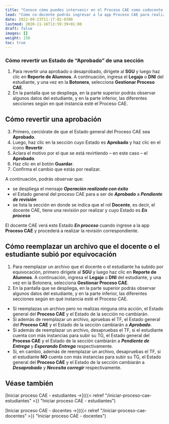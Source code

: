 ```yaml
---
title: "Conoce cómo puedes intervenir en el Proceso CAE como codocente."
lead: "Como co-docente podrás ingresar a la app Proceso CAE para realizar cambios tales como reemplazar archivos adjuntos o revertir una desaprobación."
date: 2022-09-23T11:17:02-0300
lastmod: 2020-11-16T13:59:39+01:00
draft: false
images: []
weight: 150
toc: true
---
```


### Cómo revertir un Estado de “Aprobado” de una sección

1. Para revertir una aprobado o desaprobado, dirígete al **SGU** y luego haz clic en **Reporte de Alumnos**.  A continuación, ingresa el **Legajo** o **DNI** del estudiante, y una vez en la **Botonera**, selecciona **Gestionar Proceso CAE**.
2. En la pantalla que se despliega, en la parte superior podrás observar algunos datos del estudiante, y en la parte inferior, las diferentes secciones según en qué instancia esté el Proceso CAE.

## Cómo revertir una aprobación

3. Primero, cerciórate de que el Estado general del Proceso CAE sea **Aprobado**.
4. Luego, haz clic en la sección cuyo Estado es **Aprobado** y haz clic en el ícono **Revertir**.
5. Aclara el motivo por el que se está revirtiendo – en este caso – el **Aprobado**.
6. Haz clic en el botón **Guardar**.
7. Confirma el cambio que estás por realizar.

A continuación, podrás observar que:
 - se despliega el mensaje **_Operación realizada con éxito_**
 - el Estado general del proceso CAE para a ser de **_Aprobado_** a **_Pendiente de revisión_**
 - se lista la sección en donde se indica que el rol **Docente**, es decir, el docente CAE, tiene una revisión por realizar y cuyo Estado es **_En proceso_**

El docente CAE verá este Estado **_En proceso_** cuando ingrese a la app **Proceso CAE** y procederá a realizar la revisión correspondiente.

## Cómo reemplazar un archivo que el docente o el estudiante subió por equivocación

1. Para reemplazar un archivo que el docente o el estudiante ha subido por equivocación, primero dirígete al **SGU** y luego haz clic en **Reporte de Alumnos**.  A continuación, ingresa el **Legajo** o **DNI** del estudiante, y una vez en la Botonera, selecciona **Gestionar Proceso CAE**.
2. En la pantalla que se despliega, en la parte superior podrás observar algunos datos del estudiante, y en la parte inferior, las diferentes secciones según en qué instancia esté el Proceso CAE.

- Si reemplazas un archivo pero no realizas ninguna otra acción, el Estado general del **Proceso CAE** y el Estado de la sección no cambiarán.
- Si además de reemplazar un archivo, apruebas el TF, el Estado general del **Proceso CAE** y el Estado de la sección cambiarán a **_Aprobado_**.
- Si además de reemplazar un archivo, desapruebas el TF, si el estudiante cuenta con más instancias para subir su TG, el Estado general del **Proceso CAE** y el Estado de la sección cambiarán a **_Pendiente de Entrega_** y **_Esperando Entrega_** respectivamente.
- Si, en cambio, además de reemplazar un archivo, desapruebas el TF, si el estudiante **NO** cuenta con más instancias para subir su TG, el Estado general del **Proceso CAE** y el Estado de la sección cambiarán a **_Desaprobado_** y **_Necesita corregir_** respectivamente.

## Véase también

[Iniciar proceso CAE - estudiantes →]({{< relref "/iniciar-proceso-cae-estudiantes" >}} "Iniciar proceso CAE - estudiantes")

[Iniciar proceso CAE - docentes →]({{< relref "/iniciar-proceso-cae-docentes" >}} "Iniciar proceso CAE - docentes")